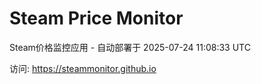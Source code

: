 # Steam Price Monitor

Steam价格监控应用 - 自动部署于 2025-07-24 11:08:33 UTC

访问: https://steammonitor.github.io
